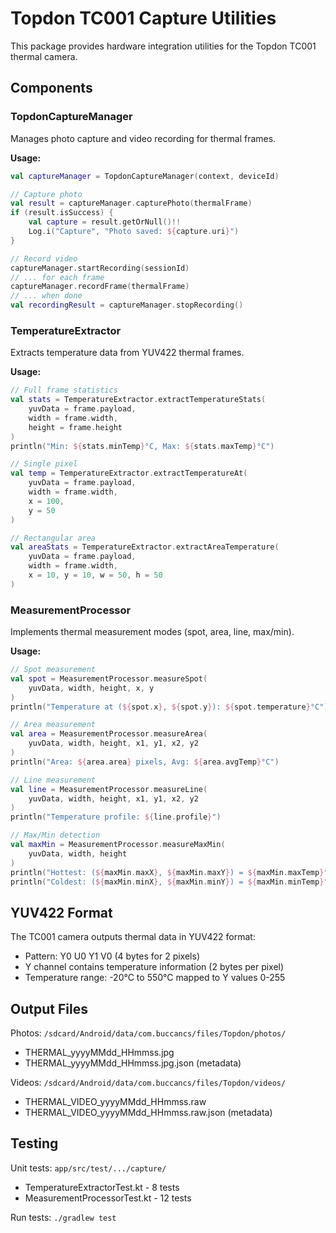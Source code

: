 # Topdon TC001 Capture Utilities

This package provides hardware integration utilities for the Topdon TC001 thermal camera.

## Components

### TopdonCaptureManager

Manages photo capture and video recording for thermal frames.

**Usage:**

```kotlin
val captureManager = TopdonCaptureManager(context, deviceId)

// Capture photo
val result = captureManager.capturePhoto(thermalFrame)
if (result.isSuccess) {
    val capture = result.getOrNull()!!
    Log.i("Capture", "Photo saved: ${capture.uri}")
}

// Record video
captureManager.startRecording(sessionId)
// ... for each frame
captureManager.recordFrame(thermalFrame)
// ... when done
val recordingResult = captureManager.stopRecording()
```

### TemperatureExtractor

Extracts temperature data from YUV422 thermal frames.

**Usage:**

```kotlin
// Full frame statistics
val stats = TemperatureExtractor.extractTemperatureStats(
    yuvData = frame.payload,
    width = frame.width,
    height = frame.height
)
println("Min: ${stats.minTemp}°C, Max: ${stats.maxTemp}°C")

// Single pixel
val temp = TemperatureExtractor.extractTemperatureAt(
    yuvData = frame.payload,
    width = frame.width,
    x = 100,
    y = 50
)

// Rectangular area
val areaStats = TemperatureExtractor.extractAreaTemperature(
    yuvData = frame.payload,
    width = frame.width,
    x = 10, y = 10, w = 50, h = 50
)
```

### MeasurementProcessor

Implements thermal measurement modes (spot, area, line, max/min).

**Usage:**

```kotlin
// Spot measurement
val spot = MeasurementProcessor.measureSpot(
    yuvData, width, height, x, y
)
println("Temperature at (${spot.x}, ${spot.y}): ${spot.temperature}°C")

// Area measurement
val area = MeasurementProcessor.measureArea(
    yuvData, width, height, x1, y1, x2, y2
)
println("Area: ${area.area} pixels, Avg: ${area.avgTemp}°C")

// Line measurement
val line = MeasurementProcessor.measureLine(
    yuvData, width, height, x1, y1, x2, y2
)
println("Temperature profile: ${line.profile}")

// Max/Min detection
val maxMin = MeasurementProcessor.measureMaxMin(
    yuvData, width, height
)
println("Hottest: (${maxMin.maxX}, ${maxMin.maxY}) = ${maxMin.maxTemp}°C")
println("Coldest: (${maxMin.minX}, ${maxMin.minY}) = ${maxMin.minTemp}°C")
```

## YUV422 Format

The TC001 camera outputs thermal data in YUV422 format:

- Pattern: Y0 U0 Y1 V0 (4 bytes for 2 pixels)
- Y channel contains temperature information (2 bytes per pixel)
- Temperature range: -20°C to 550°C mapped to Y values 0-255

## Output Files

Photos: `/sdcard/Android/data/com.buccancs/files/Topdon/photos/`

- THERMAL_yyyyMMdd_HHmmss.jpg
- THERMAL_yyyyMMdd_HHmmss.jpg.json (metadata)

Videos: `/sdcard/Android/data/com.buccancs/files/Topdon/videos/`

- THERMAL_VIDEO_yyyyMMdd_HHmmss.raw
- THERMAL_VIDEO_yyyyMMdd_HHmmss.raw.json (metadata)

## Testing

Unit tests: `app/src/test/.../capture/`

- TemperatureExtractorTest.kt - 8 tests
- MeasurementProcessorTest.kt - 12 tests

Run tests: `./gradlew test`
